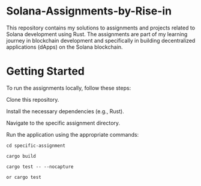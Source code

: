 # Solana-Assignments-by-Rise-in

This repository contains my solutions to assignments and projects related to Solana development using Rust. The assignments are part of my learning journey in blockchain development and specifically in building decentralized applications (dApps) on the Solana blockchain.


# Getting Started
To run the assignments locally, follow these steps:

Clone this repository.

Install the necessary dependencies (e.g., Rust).

Navigate to the specific assignment directory.

Run the application using the appropriate commands:

    cd specific-assignment
    
    cargo build
    
    cargo test -- --nocapture
    
    or cargo test
